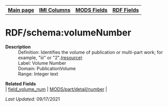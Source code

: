 <!DOCTYPE html>
<html>

<body>
<table style="width:100%">
  <tr>
    <th><a href="index.md">Main page</a></th>
	<th><a href="IMI.md">IMI Columns</a></th>
    <th><a href="MODS.md">MODS Fields</a></th>
    <th><a href="RDF.md">RDF Fields</a></th>
  </tr>
</table>



<h1>RDF/schema:volumeNumber</h1>
<dl>
  <dt><b>Description</b></dt>
  <dd>Definition: Identifies the volume of publication or multi-part work; for example, "iii" or "2".<a href="https://schema.org/volumeNumber">(resource)</a></dd>
  <dd>Label: Volume Number</dd>
  <dd>Domain: PublicationVolume</dd>
  <dd>Range: Integer text</dd>
</dl>
<dl>
	<dt><b>Related Fields</b></dt>
		| <a href="field_volume_num.md">field_volume_num</a> | <a href="mods.part.detail.number.md">MODS/part/detail/number</a> |
</dl>
<p><i>Last Updated: </i>09/17/2021</p>
</body>
</html>